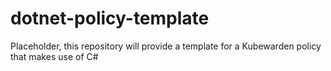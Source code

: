 # dotnet-policy-template

Placeholder, this repository will provide a template for a Kubewarden policy that makes use of C#
